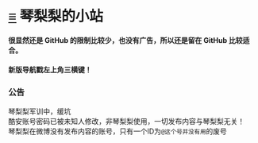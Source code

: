# [≡][] 琴梨梨的小站
#### 很显然还是 GitHub 的限制比较少，也没有广告，所以还是留在 GitHub 比较适合。   
#### 新版导航戳左上角三横键！  
  
  
  
### 公告  
琴梨梨军训中，缓坑  
酷安账号密码已被未知人修改，非琴梨梨使用，一切发布内容与琴梨梨无关！  
琴梨梨在微博没有发布内容的账号，只有一个ID为`@这个号并没有用`的废号  
  



















[≡]: Guide.md

